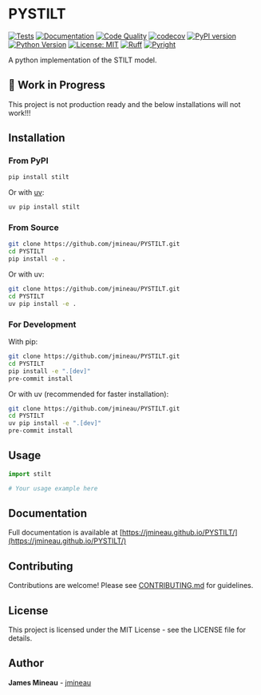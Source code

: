 # PYSTILT

[![Tests](https://github.com/jmineau/PYSTILT/actions/workflows/tests.yml/badge.svg)](https://github.com/jmineau/PYSTILT/actions/workflows/tests.yml)
[![Documentation](https://github.com/jmineau/PYSTILT/actions/workflows/docs.yml/badge.svg)](https://github.com/jmineau/PYSTILT/actions/workflows/docs.yml)
[![Code Quality](https://github.com/jmineau/PYSTILT/actions/workflows/lint.yml/badge.svg)](https://github.com/jmineau/PYSTILT/actions/workflows/lint.yml)
[![codecov](https://codecov.io/gh/jmineau/PYSTILT/branch/main/graph/badge.svg)](https://codecov.io/gh/jmineau/PYSTILT)
[![PyPI version](https://badge.fury.io/py/pystilt.svg)](https://badge.fury.io/py/pystilt)
[![Python Version](https://img.shields.io/pypi/pyversions/pystilt.svg)](https://pypi.org/project/pystilt/)
[![License: MIT](https://img.shields.io/badge/License-MIT-yellow.svg)](https://opensource.org/licenses/MIT)
[![Ruff](https://img.shields.io/endpoint?url=https://raw.githubusercontent.com/astral-sh/ruff/main/assets/badge/v2.json)](https://github.com/astral-sh/ruff)
[![Pyright](https://img.shields.io/badge/pyright-checked-brightgreen.svg)](https://github.com/microsoft/pyright)

A python implementation of the STILT model.

## 🚧 Work in Progress

This project is not production ready and the below installations will not work!!!

## Installation

### From PyPI

```bash
pip install stilt
```

Or with [uv](https://github.com/astral-sh/uv):

```bash
uv pip install stilt
```

### From Source

```bash
git clone https://github.com/jmineau/PYSTILT.git
cd PYSTILT
pip install -e .
```

Or with uv:

```bash
git clone https://github.com/jmineau/PYSTILT.git
cd PYSTILT
uv pip install -e .
```

### For Development

With pip:

```bash
git clone https://github.com/jmineau/PYSTILT.git
cd PYSTILT
pip install -e ".[dev]"
pre-commit install
```

Or with uv (recommended for faster installation):

```bash
git clone https://github.com/jmineau/PYSTILT.git
cd PYSTILT
uv pip install -e ".[dev]"
pre-commit install
```

## Usage

```python
import stilt

# Your usage example here
```

## Documentation

Full documentation is available at [https://jmineau.github.io/PYSTILT/](https://jmineau.github.io/PYSTILT/)

## Contributing

Contributions are welcome! Please see [CONTRIBUTING.md](CONTRIBUTING.md) for guidelines.

## License

This project is licensed under the MIT License - see the LICENSE file for details.

## Author

**James Mineau** - [jmineau](https://github.com/jmineau)
